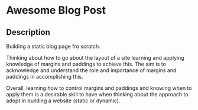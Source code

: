 # Awesome Blog Post

## Description

Building a static blog page fro scratch.

Thinking about how to go about the layout of a site learning and applying knowledge of margins and paddings to achieve this. The aim is to acknowledge and understand the role and importance of margins and paddings in accomplishing this.  

Overall, learning how to control margins and paddings and knowing when to apply them is a desirable skill to have when thinking about the approach to adopt in building a website (static or dynamic).
